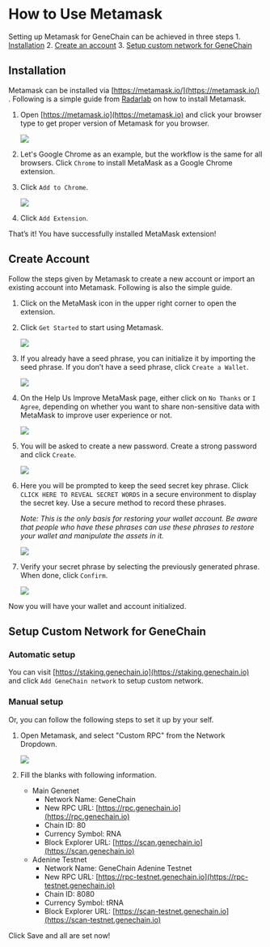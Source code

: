 # How to Use Metamask

Setting up Metamask for GeneChain can be achieved in three steps 1. [Installation](metamask.md#Installation) 2. [Create an account](metamask.md#create-account) 3. [Setup custom network for GeneChain](metamask.md#setup-custom-network-for-genechain)

## Installation

Metamask can be installed via [https://metamask.io/](https://metamask.io/) . Following is a simple guide from [Radarlab](https://wiki.radarlab.org/en/defi/metamask_101/) on how to install Metamask.

1. Open [https://metamask.io](https://metamask.io) and click your browser type to get proper version of Metamask for you browser.  

   ![](https://wiki.radarlab.org/assets/images/defi/uni101/a01_metamask_download.png)

2. Let's Google Chrome as an example, but the workflow is the same for all browsers. Click `Chrome` to install MetaMask as a Google Chrome extension.
3. Click `Add to Chrome`.  

   ![](https://wiki.radarlab.org/assets/images/defi/uni101/a02_metamask_chrome.png)

4. Click `Add Extension`.

That’s it! You have successfully installed MetaMask extension!

## Create Account

Follow the steps given by Metamask to create a new account or import an existing account into Metamask. Following is also the simple guide.

1. Click on the MetaMask icon in the upper right corner to open the extension.
2. Click `Get Started` to start using Metamask.  

   ![](https://wiki.radarlab.org/assets/images/defi/uni101/a03_metamask_get_started.png)

3. If you already have a seed phrase, you can initialize it by importing the seed phrase. If you don’t have a seed phrase, click `Create a Wallet`.  

   ![](https://wiki.radarlab.org/assets/images/defi/uni101/a04_metamask_create_a_wallet.png)

4. On the Help Us Improve MetaMask page, either click on `No Thanks` or `I Agree`, depending on whether you want to share non-sensitive data with MetaMask to improve user experience or not.  

   ![](https://wiki.radarlab.org/assets/images/defi/uni101/a05_metamask_agreement.png)

5. You will be asked to create a new password. Create a strong password and click `Create`.  

   ![](https://wiki.radarlab.org/assets/images/defi/uni101/a06_metamask_new_password.png)

6. Here you will be prompted to keep the seed secret key phrase. Click `CLICK HERE TO REVEAL SECRET WORDS` in a secure environment to display the secret key. Use a secure method to record these phrases.  

   _Note: This is the only basis for restoring your wallet account. Be aware that people who have these phrases can use these phrases to restore your wallet and manipulate the assets in it._  

   ![](https://wiki.radarlab.org/assets/images/defi/uni101/a07_metamask_backup_phrase.png)

7. Verify your secret phrase by selecting the previously generated phrase. When done, click `Confirm`.  

   ![](https://wiki.radarlab.org/assets/images/defi/uni101/a09_metamask_confirm_phrase1.png)

Now you will have your wallet and account initialized.

## Setup Custom Network for GeneChain

### Automatic setup

You can visit [https://staking.genechain.io](https://staking.genechain.io) and click `Add GeneChain network` to setup custom network.

### Manual setup

Or, you can follow the following steps to set it up by your self.

1. Open Metamask, and select "Custom RPC" from the Network Dropdown.  

   ![](https://raw.githubusercontent.com/wiki/genechain-io/geneth/assets/custom-rpc.png)

2. Fill the blanks with following information.
   * Main Genenet
     * Network Name: GeneChain
     * New RPC URL: [https://rpc.genechain.io](https://rpc.genechain.io)
     * Chain ID: 80
     * Currency Symbol: RNA
     * Block Explorer URL: [https://scan.genechain.io](https://scan.genechain.io)
   * Adenine Testnet
     * Network Name: GeneChain Adenine Testnet
     * New RPC URL: [https://rpc-testnet.genechain.io](https://rpc-testnet.genechain.io)
     * Chain ID: 8080
     * Currency Symbol: tRNA
     * Block Explorer URL: [https://scan-testnet.genechain.io](https://scan-testnet.genechain.io)

Click Save and all are set now!


